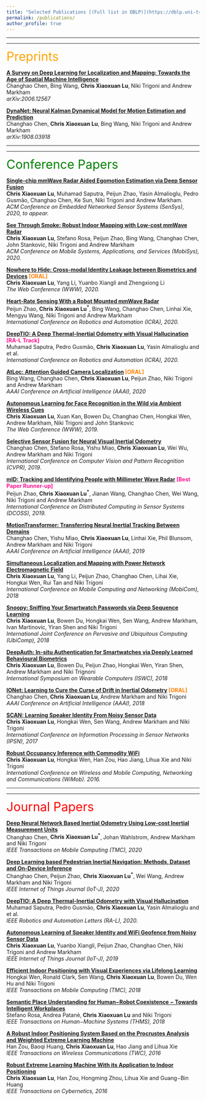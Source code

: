 ```yaml
---
title: "Selected Publications [(Full list in DBLP)](https://dblp.uni-trier.de/pers/hd/l/Lu_0001:Xiaoxuan)"
permalink: /publications/
author_profile: true
---
```


---
---

<font size="6" color="orange">Preprints</font>
<br/> 

<b>[A Survey on Deep Learning for Localization and Mapping: Towards the Age of Spatial Machine Intelligence](https://github.com/changhao-chen/deep-learning-localization-mapping)</b><br>
Changhao Chen, Bing Wang, <b>Chris Xiaoxuan Lu</b>‚ Niki Trigoni and Andrew Markham <br>
<i> arXiv:2006.12567 </i>


<b>[DynaNet: Neural Kalman Dynamical Model for Motion Estimation and Prediction](https://arxiv.org/pdf/1908.03918.pdf)</b><br>
Changhao Chen, <b>Chris Xiaoxuan Lu</b>‚ Bing Wang, Niki Trigoni and Andrew Markham <br>
<i> arXiv:1908.03918 </i>

---
---

<font size="6" color="green">Conference Papers</font>
<br/> 

<b>[Single-chip mmWave Radar Aided Egomotion Estimation via Deep Sensor Fusion](https://arxiv.org/abs/2006.02266)</b><br>
<b>Chris Xiaoxuan Lu</b>‚ Muhamad Saputra, Peijun Zhao, Yasin Almalioglu, Pedro Gusmão, Changhao Chen, Ke Sun, Niki Trigoni and Andrew Markham. <br>
<i> ACM Conference on Embedded Networked Sensor Systems (SenSys), 2020, to appear. </i>

<b>[See Through Smoke: Robust Indoor Mapping with Low-cost mmWave Radar](https://christopherlu.github.io/publications/millimap)</b><br>
<b>Chris Xiaoxuan Lu</b>‚ Stefano Rosa, Peijun Zhao, Bing Wang, Changhao Chen, John Stankovic, Niki Trigoni and Andrew Markham <br>
<i> ACM Conference on Mobile Systems, Applications, and Services (MobiSys), 2020. </i>

<b>[Nowhere to Hide: Cross-modal Identity Leakage between Biometrics and Devices](https://christopherlu.github.io/publications/www20_nowhere) <font color="#FF7F00">[ORAL]</font> </b><br>
<b>Chris Xiaoxuan Lu</b>‚ Yang Li, Yuanbo Xiangli and Zhengxiong Li <br>
<i> The Web Conference (WWW), 2020. </i>

<b>[Heart-Rate Sensing With a Robot Mounted mmWave Radar](https://christopherlu.github.io/publications/icra20_mbeats)</b><br>
Peijun Zhao, <b>Chris Xiaoxuan Lu<sup>&#42;</sup></b>‚ Bing Wang, Changhao Chen, Linhai Xie, Mengyu Wang, Niki Trigoni and Andrew Markham <br>
<i> International Conference on Robotics and Automation (ICRA), 2020. </i>

<b>[DeepTIO: A Deep Thermal-Inertial Odometry with Visual Hallucination](https://christopherlu.github.io/publications/ral20_deeptio) <font color="#FF1493">[RA-L Track]</font> </b> <br>
Muhamad Saputra, Pedro Gusmão, <b>Chris Xiaoxuan Lu</b>‚ Yasin Almalioglu and et al. <br>
<i> International Conference on Robotics and Automation (ICRA), 2020. </i>

<b>[AtLoc: Attention Guided Camera Localization](https://christopherlu.github.io/publications/atloc) <font color="#FF7F00">[ORAL]</font> </b><br>
Bing Wang, Changhao Chen, <b>Chris Xiaoxuan Lu</b>‚ Peijun Zhao, Niki Trigoni and Andrew Markham <br>
<i> AAAI Conference on Artificial Intelligence (AAAI), 2020 </i>

<b>[Autonomous Learning for Face Recognition in the Wild via Ambient Wireless Cues](https://christopherlu.github.io/publications/autotune) </b> <br>
<b>Chris Xiaoxuan Lu</b>‚ Xuan Kan‚ Bowen Du‚ Changhao Chen‚ Hongkai Wen‚ Andrew Markham‚ Niki Trigoni and John Stankovic <br>
<i> The Web Conference (WWW), 2019. </i>

<b>[Selective Sensor Fusion for Neural Visual Inertial Odometry](https://christopherlu.github.io/publications/selection) </b> <br>
Changhao Chen‚ Stefano Rosa‚ Yishu Miao‚ <b>Chris Xiaoxuan Lu</b>‚ Wei Wu, Andrew Markham and Niki Trigoni <br>
<i> International Conference on Computer Vision and Pattern Recognition (CVPR), 2019. </i>

<b>[mID: Tracking and Identifying People with Millimeter Wave Radar](https://christopherlu.github.io/publications/mid1) <font color="#FF1493">[Best Paper Runner-up]</font>  </b> <br>
Peijun Zhao, <b>Chris Xiaoxuan Lu<sup>&#42;</sup></b>‚ Jianan Wang, Changhao Chen, Wei Wang, Niki Trigoni and Andrew Markham <br>
<i> International Conference on Distributed Computing in Sensor Systems (DCOSS), 2019. </i>

<b>[MotionTransformer: Transferring Neural Inertial Tracking Between Domains](https://christopherlu.github.io/publications/motiontransformer)</b> <br>
Changhao Chen‚ Yishu Miao‚ <b>Chris Xiaoxuan Lu</b>‚ Linhai Xie‚ Phil Blunsom‚ Andrew Markham and Niki Trigoni <br>
<i> AAAI Conference on Artificial Intelligence (AAAI), 2019 </i>

<b>[Simultaneous Localization and Mapping with Power Network Electromagnetic Field](https://christopherlu.github.io/publications/emrslam)</b> <br>
<b>Chris Xiaoxuan Lu</b>, Yang Li, Peijun Zhao, Changhao Chen, Lihai Xie, Hongkai Wen, Rui Tan and Niki Trigoni <br>
<i> International Conference on Mobile Computing and Networking (MobiCom), 2018 </i>

<b>[Snoopy: Sniffing Your Smartwatch Passwords via Deep Sequence Learning](https://christopherlu.github.io/publications/snoopy)</b> <br>
<b>Chris Xiaoxuan Lu</b>, Bowen Du, Hongkai Wen, Sen Wang, Andrew Markham, Ivan Martinovic, Yiran Shen and Niki Trigoni <br>
<i> International Joint Conference on Pervasive and Ubiquitous Computing (UbiComp), 2018 </i>

<b>[DeepAuth: In-situ Authentication for Smartwatches via Deeply Learned Behavioural Biometrics](https://christopherlu.github.io/publications/deepauth)</b> <br>
<b>Chris Xiaoxuan Lu</b>, Bowen Du‚ Peijun Zhao‚ Hongkai Wen‚ Yiran Shen‚ Andrew Markham and Niki Trignoni <br>
<i> International Symposium on Wearable Computers (ISWC), 2018 </i>

<b>[IONet: Learning to Cure the Curse of Drift in Inertial Odometry](https://christopherlu.github.io/publications/ionet) <font color="#FF7F00">[ORAL]</font> </b><br>
Changhao Chen‚ <b>Chris Xiaoxuan Lu</b>‚ Andrew Markham and Niki Trigoni <br>
<i> AAAI Conference on Artificial Intelligence (AAAI), 2018 </i>

<b>[SCAN: Learning Speaker Identity From Noisy Sensor Data](https://christopherlu.github.io/publications/scan)</b> <br>
<b>Chris Xiaoxuan Lu</b>, Hongkai Wen, Sen Wang, Andrew Markham and Niki Trigoni <br>
<i> International Conference on Information Processing in Sensor Networks (IPSN), 2017 </i>

<b>[Robust Occupancy Inference with Commodity WiFi](https://christopherlu.github.io/publications/wipin)</b> <br>
<b>Chris Xiaoxuan Lu</b>‚ Hongkai Wen‚ Han Zou‚ Hao Jiang‚ Lihua Xie and Niki Trigoni <br>
<i> International Conference on Wireless and Mobile Computing‚ Networking and Communications (WiMob). 2016. </i>

---
---

<font size="6" color="red">Journal Papers</font>
<br/> 

<b>[Deep Neural Network Based Inertial Odometry Using Low-cost Inertial Measurement Units](https://christopherlu.github.io/publications/tmc20-ionet)</b> <br>
Changhao Chen, <b>Chris Xiaoxuan Lu<sup>&#42;</sup></b>‚ Johan Wahlstrom, Andrew Markham and Niki Trigoni <br>
<i> IEEE Transactions on Mobile Computing (TMC), 2020 </i>

<b>[Deep Learning based Pedestrian Inertial Navigation: Methods, Dataset and On-Device Inference](https://christopherlu.github.io/publications/iot-j20)</b><br>
Changhao Chen, Peijun Zhao, <b>Chris Xiaoxuan Lu<sup>&#42;</sup></b>‚ Wei Wang, Andrew Markham and Niki Trigoni <br>
<i> IEEE Internet of Things Journal (IoT-J), 2020 </i>

<b>[DeepTIO: A Deep Thermal-Inertial Odometry with Visual Hallucination](https://christopherlu.github.io/publications/ral20_deeptio) </b> <br>
Muhamad Saputra, Pedro Gusmão, <b>Chris Xiaoxuan Lu</b>‚ Yasin Almalioglu and et al. <br>
<i> IEEE Robotics and Automation Letters (RA-L), 2020. </i>

<b>[Autonomous Learning of Speaker Identity and WiFi Geofence from Noisy Sensor Data](https://christopherlu.github.io/publications/iot-j19)</b> <br>
<b>Chris Xiaoxuan Lu</b>‚ Yuanbo Xiangli‚ Peijun Zhao‚ Changhao Chen‚ Niki Trigoni and Andrew Markham <br>
<i> IEEE Internet of Things Journal (IoT-J), 2019 </i>

<b>[Efficient Indoor Positioning with Visual Experiences via Lifelong Learning](https://christopherlu.github.io/publications/tmc18)</b> <br>
Hongkai Wen‚ Ronald Clark‚ Sen Wang‚ <b>Chris Xiaoxuan Lu</b>‚ Bowen Du‚ Wen Hu and Niki Trigoni <br>
<i> IEEE Transactions on Mobile Computing (TMC), 2018 </i>

<b>[Semantic Place Understanding for Human−Robot Coexistence − Towards Intelligent Workplaces](https://christopherlu.github.io/publications/thms18)</b> <br>
Stefano Rosa‚ Andrea Patanè‚ <b>Chris Xiaoxuan Lu</b> and Niki Trigoni <br>
<i> IEEE Transactions on Human−Machine Systems (THMS), 2018 </i>

<b>[A Robust Indoor Positioning System Based on the Procrustes Analysis and Weighted Extreme Learning Machine](https://christopherlu.github.io/publications/twc16)</b> <br>
Han Zou‚ Baoqi Huang‚ <b>Chris Xiaoxuan Lu</b>‚ Hao Jiang and Lihua Xie <br>
<i> IEEE Transactions on Wireless Communications (TWC), 2016 </i>

<b>[Robust Extreme Learning Machine With its Application to Indoor Positioning](https://christopherlu.github.io/publications/tc16)</b> <br>
<b>Chris Xiaoxuan Lu</b>, Han Zou‚ Hongming Zhou‚ Lihua Xie and Guang−Bin Huang<br>
<i> IEEE Transactions on Cybernetics, 2016 </i>




